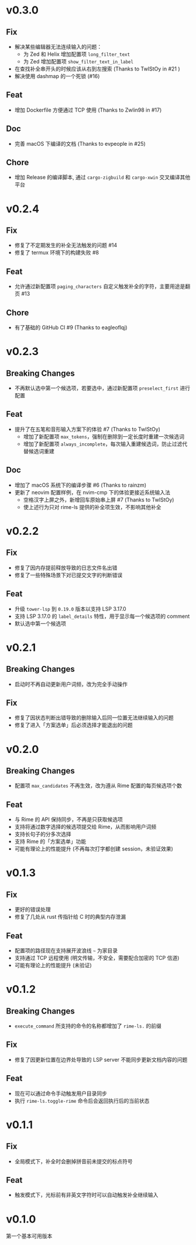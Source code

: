 # v0.3.0

## Fix

- 解决某些编辑器无法连续输入的问题：
    - 为 Zed 和 Helix 增加配置项 `long_filter_text`
    - 为 Zed 增加配置项 `show_filter_text_in_label`
- 在查找补全串开头的时候应该从右到左搜索 (Thanks to TwIStOy in #21 )
- 解决使用 dashmap 的一个死锁 (#16)

## Feat

- 增加 Dockerfile 方便通过 TCP 使用 (Thanks to Zwlin98 in #17)

## Doc

- 完善 macOS 下编译的文档 (Thanks to evpeople in #25)

## Chore

- 增加 Release 的编译脚本, 通过 `cargo-zigbuild` 和 `cargo-xwin` 交叉编译其他平台


# v0.2.4

## Fix
- 修复了不定期发生的补全无法触发的问题 #14
- 修复了 termux 环境下的构建失败 #8

## Feat
- 允许通过新配置项 `paging_characters` 自定义触发补全的字符，主要用途是翻页 #13

## Chore
- 有了基础的 GitHub CI #9 (Thanks to eagleoflqj)

# v0.2.3

## Breaking Changes
- 不再默认选中第一个候选项，若要选中，通过新配置项 `preselect_first` 进行配置

## Feat
- 提升了在五笔和音形输入方案下的体验 #7 (Thanks to TwIStOy)
    - 增加了新配置项 `max_tokens`，强制在删除到一定长度时重建一次候选词
    - 增加了新配置项 `always_incomplete`，每次输入重建候选词，防止过滤代替候选词重建

## Doc
- 增加了 macOS 系统下的编译步骤 #6 (Thanks to rainzm)
- 更新了 neovim 配置样例，在 nvim-cmp 下的体验更接近系统输入法
    - 空格汉字上屏之外，新增回车原始串上屏 #7 (Thanks to TwIStOy)
    - 使上述行为只对 rime-ls 提供的补全项生效，不影响其他补全

# v0.2.2

## Fix
- 修复了因内存提前释放导致的日志文件名出错
- 修复了一些特殊场景下对已提交文字的判断错误

## Feat
- 升级 `tower-lsp` 到 `0.19.0` 版本以支持 LSP 3.17.0
- 支持 LSP 3.17.0 的 `label_details` 特性，用于显示每一个候选项的 comment
- 默认选中第一个候选项

# v0.2.1

## Breaking Changes
- 启动时不再自动更新用户词频，改为完全手动操作

## Fix
- 修复了因状态判断出错导致的删除输入后同一位置无法继续输入的问题
- 修复了进入「方案选单」后必须选择才能退出的问题

# v0.2.0

## Breaking Changes
- 配置项 `max_candidates` 不再生效，改为遵从 Rime 配置的每页候选项个数

## Feat
- 与 Rime 的 API 保持同步，不再是只获取候选项
- 支持将通过数字选择的候选项提交给 Rime，从而影响用户词频
- 支持长句子的分多次选择
- 支持 Rime 的「方案选单」功能
- 可能有理论上的性能提升 (不再每次打字都创建 session，未验证效果)

# v0.1.3

## Fix
- 更好的错误处理
- 修复了几处从 rust 传指针给 C 时的典型内存泄漏

## Feat
- 配置项的路径现在支持展开波浪线 `~` 为家目录
- 支持通过 TCP 远程使用 (明文传输，不安全，需要配合加密的 TCP 信道)
- 可能有理论上的性能提升 (未验证)

# v0.1.2

## Breaking Changes
- `execute_command` 所支持的命令的名称都增加了 `rime-ls.` 的前缀

## Fix
- 修复了因更新位置在边界处导致的 LSP server 不能同步更新文档内容的问题

## Feat
- 现在可以通过命令手动触发用户目录同步
- 执行 `rime-ls.toggle-rime` 命令后会返回执行后的当前状态

# v0.1.1

## Fix
- 全局模式下，补全时会删掉拼音前未提交的标点符号

## Feat
- 触发模式下，光标前有非英文字符时可以自动触发补全继续输入

# v0.1.0

第一个基本可用版本

